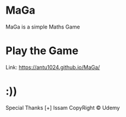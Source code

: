 # MaGa
MaGa is a simple Maths Game

# Play the Game

Link: https://antu1024.github.io/MaGa/

# :))
Special Thanks [+] Issam
CopyRight © Udemy
